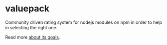 # valuepack

Community driven rating system for nodejs modules on npm in order to help in selecting the right one.

Read more [about its goals](https://github.com/thlorenz/valuepack/blob/master/goals.md).

